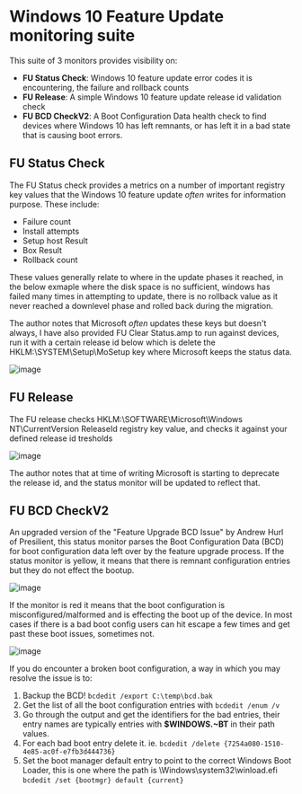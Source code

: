 # Windows 10 Feature Update monitoring suite
This suite of 3 monitors provides visibility on:
* **FU Status Check**: Windows 10 feature update error codes it is encountering, the failure and rollback counts
* **FU Release**: A simple Windows 10 feature update release id validation check
* **FU BCD CheckV2**: A Boot Configuration Data health check to find devices where Windows 10 has left remnants, or has left it in a bad state that is causing boot errors.

## FU Status Check
The FU Status check provides a metrics on a number of important registry key values that the Windows 10 feature update _often_ writes for information purpose. These include:
* Failure count
* Install attempts
* Setup host Result
* Box Result
* Rollback count

These values generally relate to where in the update phases it reached, in the below exmaple where the disk space is no sufficient, windows has failed many times in attempting to update, there is no rollback value as it never reached a downlevel phase and rolled back during the migration.

The author notes that Microsoft _often_ updates these keys but doesn't always, I have also provided FU Clear Status.amp to run against devices, run it with a certain release id below which is delete the HKLM:\SYSTEM\Setup\MoSetup key where Microsoft keeps the status data.

![image](https://user-images.githubusercontent.com/17693460/119506497-4f2ad400-bdb1-11eb-9438-7ab95cfffb39.png)

## FU Release
The FU release checks HKLM:\SOFTWARE\Microsoft\Windows NT\CurrentVersion ReleaseId registry key value, and checks it against your defined release id tresholds

![image](https://user-images.githubusercontent.com/17693460/119507169-f0198f00-bdb1-11eb-842d-b7368faac886.png)

The author notes that at time of writing Microsoft is starting to deprecate the release id, and the status monitor will be updated to reflect that.

## FU BCD CheckV2
An upgraded version of the "Feature Upgrade BCD Issue" by Andrew Hurl of Presilient, this status monitor parses the Boot Configuration Data (BCD) for boot configuration data left over by the feature upgrade process. If the status monitor is yellow, it means that there is remnant configuration entries but they do not effect the bootup. 

![image](https://user-images.githubusercontent.com/17693460/119508589-31f70500-bdb3-11eb-8ddf-14601e164b48.png)

If the monitor is red it means that the boot configuration is misconfigured/malformed and is effecting the boot up of the device. In most cases if there is a bad boot config users can hit escape a few times and get past these boot issues, sometimes not.

![image](https://user-images.githubusercontent.com/17693460/119508688-4935f280-bdb3-11eb-8ec6-093f38b5de8e.png)

If you do encounter a broken boot configuration, a way in which you may resolve the issue is to:
1. Backup the BCD! `bcdedit /export C:\temp\bcd.bak`
2. Get the list of all the boot configuration entries with `bcdedit /enum /v`
3. Go through the output and get the identifiers for the bad entries, their entry names are typically entries with **$WINDOWS.~BT** in their path values.
4. For each bad boot entry delete it. ie. `bcdedit /delete {7254a080-1510-4e85-ac0f-e7fb3d444736}`
5. Set the boot manager default entry to point to the correct Windows Boot Loader, this is one where the path is \Windows\system32\winload.efi `bcdedit /set {bootmgr} default {current}`
